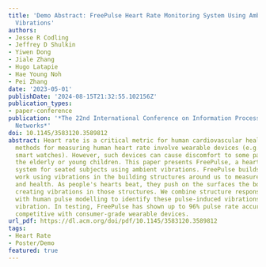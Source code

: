 ```yaml
---
title: 'Demo Abstract: FreePulse Heart Rate Monitoring System Using Ambient Structural
  Vibrations'
authors:
- Jesse R Codling
- Jeffrey D Shulkin
- Yiwen Dong
- Jiale Zhang
- Hugo Latapie
- Hae Young Noh
- Pei Zhang
date: '2023-05-01'
publishDate: '2024-08-15T21:32:55.102156Z'
publication_types:
- paper-conference
publication: '*The 22nd International Conference on Information Processing in Sensor
  Networks*'
doi: 10.1145/3583120.3589812
abstract: Heart rate is a critical metric for human cardiovascular health. Most common
  methods for measuring human heart rate involve wearable devices (e.g., electrocardiography,
  smart watches). However, such devices can cause discomfort to some patients, especially
  the elderly or young children. This paper presents FreePulse, a heart rate monitoring
  system for seated subjects using ambient vibrations. FreePulse builds on our past
  work using vibrations in the building structures around us to measure human activities
  and health. As people's hearts beat, they push on the surfaces the body is touching,
  creating vibrations in those structures. We combine structure response characterization
  with human pulse modelling to identify these pulse-induced vibrations from ambient
  vibration. In testing, FreePulse has shown up to 96% pulse rate accuracy on average,
  competitive with consumer-grade wearable devices.
url_pdf: https://dl.acm.org/doi/pdf/10.1145/3583120.3589812
tags:
- Heart Rate
- Poster/Demo
featured: true
---
```

